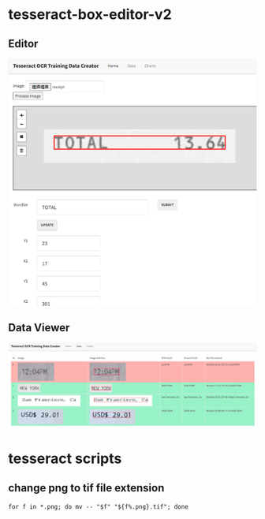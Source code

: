 # tesseract-box-editor-v2

## Editor
![gui](images/gui.png)

## Data Viewer
![gui2](images/gui2.png)

# tesseract scripts
## change png to tif file extension
```
for f in *.png; do mv -- "$f" "${f%.png}.tif"; done
```
